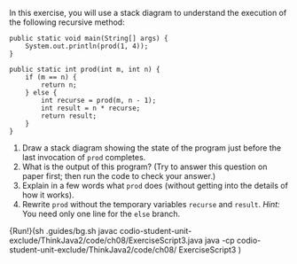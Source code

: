 In this exercise, you will use a stack diagram to understand the execution of the following recursive method:

```code
public static void main(String[] args) {
    System.out.println(prod(1, 4));
}

public static int prod(int m, int n) {
    if (m == n) {
        return n;
    } else {
        int recurse = prod(m, n - 1);
        int result = n * recurse;
        return result;
    }
}
```



1. Draw a stack diagram showing the state of the program just before the last invocation of `prod` completes.
1. What is the output of this program? (Try to answer this question on paper first; then run the code to check your answer.)
1. Explain in a few words what `prod` does (without getting into the details of how it works).
1. Rewrite `prod` without the temporary variables `recurse` and `result`. *Hint:* You need only one line for the `else` branch.

{Run!}(sh .guides/bg.sh javac codio-student-unit-exclude/ThinkJava2/code/ch08/ExerciseScript3.java java -cp codio-student-unit-exclude/ThinkJava2/code/ch08/ ExerciseScript3 )
